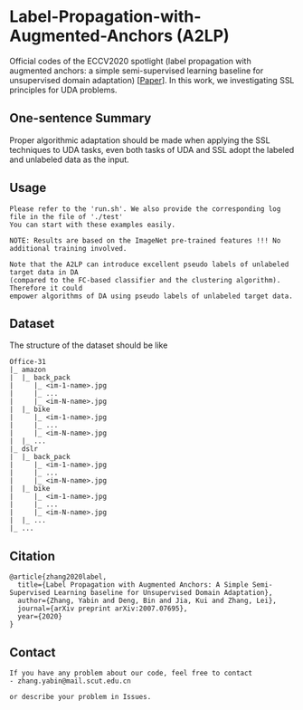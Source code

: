 # Label-Propagation-with-Augmented-Anchors (A2LP)

Official codes of the ECCV2020 spotlight (label propagation with augmented anchors: a simple semi-supervised learning
 baseline for unsupervised domain adaptation) [[Paper](https://arxiv.org/abs/2007.07695)].
In this work, we investigating SSL principles for UDA problems.

## One-sentence Summary
Proper algorithmic adaptation should be made when applying the SSL techniques to UDA tasks, even both tasks of UDA and SSL adopt the labeled and unlabeled data as the input.


## Usage
    Please refer to the 'run.sh'. We also provide the corresponding log file in the file of './test'
    You can start with these examples easily.  
    
    NOTE: Results are based on the ImageNet pre-trained features !!! No additional training involved. 
    
    Note that the A2LP can introduce excellent pseudo labels of unlabeled target data in DA 
    (compared to the FC-based classifier and the clustering algorithm). Therefore it could
    empower algorithms of DA using pseudo labels of unlabeled target data.
            
## Dataset
The structure of the dataset should be like

```
Office-31
|_ amazon
|  |_ back_pack
|     |_ <im-1-name>.jpg
|     |_ ...
|     |_ <im-N-name>.jpg
|  |_ bike
|     |_ <im-1-name>.jpg
|     |_ ...
|     |_ <im-N-name>.jpg
|  |_ ...
|_ dslr
|  |_ back_pack
|     |_ <im-1-name>.jpg
|     |_ ...
|     |_ <im-N-name>.jpg
|  |_ bike
|     |_ <im-1-name>.jpg
|     |_ ...
|     |_ <im-N-name>.jpg
|  |_ ...
|_ ...
```

## Citation
    @article{zhang2020label,
      title={Label Propagation with Augmented Anchors: A Simple Semi-Supervised Learning baseline for Unsupervised Domain Adaptation},
      author={Zhang, Yabin and Deng, Bin and Jia, Kui and Zhang, Lei},
      journal={arXiv preprint arXiv:2007.07695},
      year={2020}
    }

## Contact
    If you have any problem about our code, feel free to contact
    - zhang.yabin@mail.scut.edu.cn
    
    or describe your problem in Issues. 